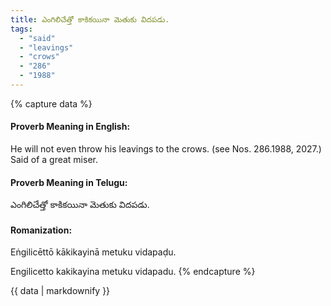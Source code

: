 ```yaml
---
title: ఎంగిలిచేత్తో కాకికయినా మెతుకు విదపడు.
tags:
  - "said"
  - "leavings"
  - "crows"
  - "286"
  - "1988"
---
```


{% capture data %}
#### Proverb Meaning in English:
He will not even throw his leavings to the crows.
(see Nos. 286.1988, 2027.)
Said of a great miser.

#### Proverb Meaning in Telugu:
ఎంగిలిచేత్తో కాకికయినా మెతుకు విదపడు.

#### Romanization:
Eṅgilicēttō kākikayinā metuku vidapaḍu.

Engilicetto kakikayina metuku vidapadu.
{% endcapture %}

{{ data | markdownify }}

